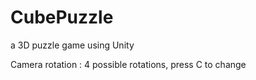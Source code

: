 # CubePuzzle
a 3D puzzle game  using Unity

Camera rotation : 4 possible rotations, press C to change
